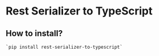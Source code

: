 # Rest Serializer to TypeScript

## How to install?

    `pip install rest-serializer-to-typescript`

